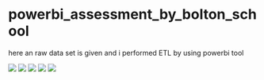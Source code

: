 # powerbi_assessment_by_bolton_school
<p>here an raw data set is given and i performed ETL by using powerbi tool</p>
<img src="https://github.com/Nari2002/powerbi_assessment_by_bolton_school/assets/95279852/73e85c9b-9f92-4166-bf53-cc7af69449cc">
<img src="https://github.com/Nari2002/powerbi_assessment_by_bolton_school/assets/95279852/48433b3b-bf39-4393-a462-4b30915baa21">
<img src="https://github.com/Nari2002/powerbi_assessment_by_bolton_school/assets/95279852/e96273c4-1384-4e37-b429-89fea3d9d2e0">
<img src="https://github.com/Nari2002/powerbi_assessment_by_bolton_school/assets/95279852/27eec7e9-03c0-4336-9862-11afb7110faa">
<img src="https://github.com/Nari2002/powerbi_assessment_by_bolton_school/assets/95279852/7952cee5-e260-407b-8aa2-7b46ab9f1bb2">

